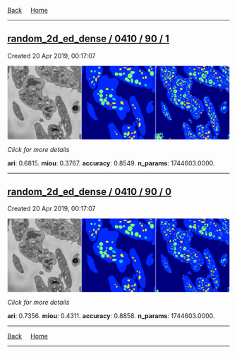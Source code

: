 
[Back](..)&nbsp;&nbsp;&nbsp;&nbsp;&nbsp;[Home](https://leapmanlab.github.io/snapshots)

---

<div class="summary"><a href="1"><h2>random_2d_ed_dense / 0410 / 90 / 1</h2></a><p>Created 20 Apr 2019, 00:17:07
</p><a href="1"><img src="1/media/summary.png" align="center"></a><p>
<i>Click for more details</i>
</p></div>

**ari**: 0.6815. **miou**: 0.3767. **accuracy**: 0.8549. **n_params**: 1744603.0000. 

---

<div class="summary"><a href="0"><h2>random_2d_ed_dense / 0410 / 90 / 0</h2></a><p>Created 20 Apr 2019, 00:17:07
</p><a href="0"><img src="0/media/summary.png" align="center"></a><p>
<i>Click for more details</i>
</p></div>

**ari**: 0.7356. **miou**: 0.4311. **accuracy**: 0.8858. **n_params**: 1744603.0000. 

---

[Back](..)&nbsp;&nbsp;&nbsp;&nbsp;&nbsp;[Home](https://leapmanlab.github.io/snapshots)

---